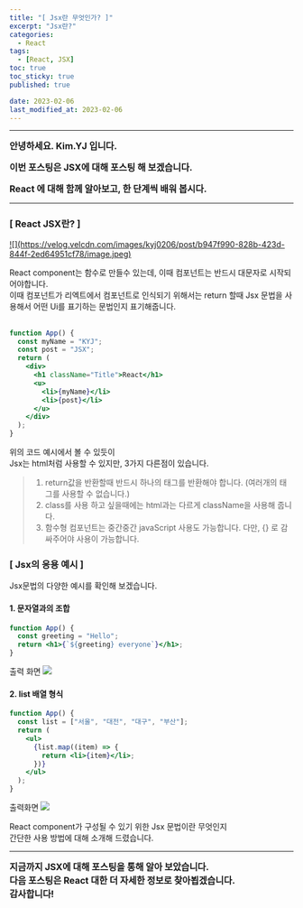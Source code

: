 ```yaml
---
title: "[ Jsx란 무엇인가? ]"
excerpt: "Jsx란?"
categories:
  - React
tags:
  - [React, JSX]
toc: true
toc_sticky: true
published: true

date: 2023-02-06
last_modified_at: 2023-02-06
---
```


---

<span style='font-size:1rem'>**안녕하세요. Kim.YJ 입니다.**</span>

<span style='font-size:1rem'>**이번 포스팅은 JSX에 대해 포스팅 해 보겠습니다.**</span>

<span style='font-size:1rem'>**React 에 대해 함께 알아보고, 한 단계씩 배워 봅시다.**</span>

---

### [ React JSX란? ] <br>

<a href="https://velog.velcdn.com/images/kyj0206/post/b947f990-828b-423d-844f-2ed64951cf78/image.jpeg">
![](https://velog.velcdn.com/images/kyj0206/post/b947f990-828b-423d-844f-2ed64951cf78/image.jpeg)
</a>

React component는 함수로 만들수 있는데, 이때 컴포넌트는 반드시 대문자로 시작되어야합니다. <br>
이때 컴포넌트가 리엑트에서 컴포넌트로 인식되기 위해서는 return 할때 Jsx 문법을 사용해서 어떤 Ui를 표기하는 문법인지 표기해줍니다.
<br><br>

```jsx
function App() {
  const myName = "KYJ";
  const post = "JSX";
  return (
    <div>
      <h1 className="Title">React</h1>
      <u>
        <li>{myName}</li>
        <li>{post}</li>
      </u>
    </div>
  );
}
```

위의 코드 예시에서 볼 수 있듯이<br>
Jsx는 html처럼 사용할 수 있지만, 3가지 다른점이 있습니다.

> 1. return값을 반환할때 반드시 하나의 태그를 반환해야 합니다. (여러개의 태그를 사용할 수 없습니다.)
> 2. class를 사용 하고 싶을때에는 html과는 다르게 className을 사용해 줍니다.
> 3. 함수형 컴포넌트는 중간중간 javaScript 사용도 가능합니다. 다만, {} 로 감싸주어야 사용이 가능합니다.

### [ Jsx의 응용 예시 ] <br/>

Jsx문법의 다양한 예시를 확인해 보겠습니다.

#### 1. 문자열과의 조합

```jsx
function App() {
  const greeting = "Hello";
  return <h1>{`${greeting} everyone`}</h1>;
}
```

출력 화면
<a href="https://velog.velcdn.com/images/kyj0206/post/9357da0b-82ce-41c8-89cb-0a26a45bf280/image.png">
![](https://velog.velcdn.com/images/kyj0206/post/9357da0b-82ce-41c8-89cb-0a26a45bf280/image.png)
</a>

#### 2. list 배열 형식

```jsx
function App() {
  const list = ["서울", "대전", "대구", "부산"];
  return (
    <ul>
      {list.map((item) => {
        return <li>{item}</li>;
      })}
    </ul>
  );
}
```

출력화면
<a href="https://velog.velcdn.com/images/kyj0206/post/df085af7-655f-46fd-b2a0-ce5c8c3b5bfe/image.png">
![](https://velog.velcdn.com/images/kyj0206/post/df085af7-655f-46fd-b2a0-ce5c8c3b5bfe/image.png)
</a>

React component가 구성될 수 있기 위한 Jsx 문법이란 무엇인지<br>
간단한 사용 방법에 대해 소개해 드렸습니다.

---

<span style='font-size:1rem'> **지금까지 JSX에 대해 포스팅을 통해 알아 보았습니다.** </span><br>
<span style='font-size:1rem'> **다음 포스팅은 React 대한 더 자세한 정보로 찾아뵙겠습니다.** </span><br>
<span style='font-size:1rem'> **감사합니다!** </span>
